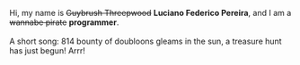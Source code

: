 Hi, my name is ~~Guybrush Threepwood~~ **Luciano Federico Pereira**, and I am a ~~wannabe pirate~~ **programmer**.<br><br>A short song: 814 bounty of doubloons gleams in the sun, a treasure hunt has just begun! Arrr!
